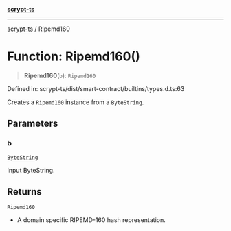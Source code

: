 [**scrypt-ts**](../README.md)

***

[scrypt-ts](../globals.md) / Ripemd160

# Function: Ripemd160()

> **Ripemd160**(`b`): `Ripemd160`

Defined in: scrypt-ts/dist/smart-contract/builtins/types.d.ts:63

Creates a `Ripemd160` instance from a `ByteString`.

## Parameters

### b

[`ByteString`](../type-aliases/ByteString.md)

Input ByteString.

## Returns

`Ripemd160`

- A domain specific RIPEMD-160 hash representation.
